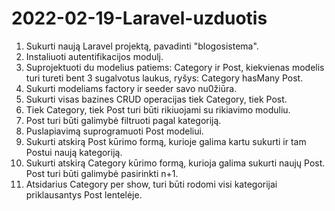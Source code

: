 # 2022-02-19-Laravel-uzduotis

1. Sukurti naują Laravel projektą, pavadinti "blogosistema".
2. Instaliuoti autentifikacijos modulį.
3. Suprojektuoti du modelius patiems: Category ir Post, kiekvienas modelis turi tureti bent 3 sugalvotus laukus, ryšys: Category hasMany Post.
4. Sukurti modeliams factory ir seeder savo nu0žiūra.
5. Sukurti visas bazines CRUD operacijas tiek Category, tiek Post.
6. Tiek Category, tiek Post turi būti rikiuojami su rikiavimo moduliu.
7. Post turi būti galimybė filtruoti pagal kategoriją.
8. Puslapiavimą suprogramuoti Post modeliui.
9. Sukurti atskirą Post kūrimo formą, kurioje galima kartu sukurti ir tam Postui naują kategoriją.
10. Sukurti atskirą Category kūrimo formą, kurioja galima sukurti naujų Post. Post turi būti galimybė pasirinkti n+1.
11. Atsidarius Category per show, turi būti rodomi visi kategorijai priklausantys Post lentelėje.

<!-- end in 1:08 20220211 -->